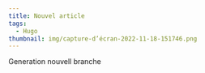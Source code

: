 ```yaml
---
title: Nouvel article
tags:
  - Hugo
thumbnail: img/capture-d’écran-2022-11-18-151746.png
---
```

Generation nouvell branche